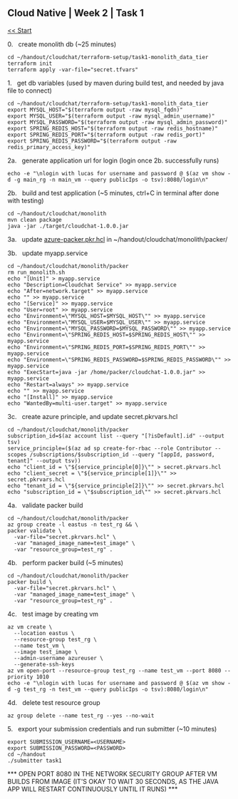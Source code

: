 ## Cloud Native | Week 2 | Task 1

[<< Start](https://github.com/AFC-AI2C-Cohort-04/coleman-code/blob/main/cloud_native/week_2/start.md)

0.   create monolith db (~25 minutes)
```
cd ~/handout/cloudchat/terraform-setup/task1-monolith_data_tier
terraform init
terraform apply -var-file="secret.tfvars"
```

1.   get db variables (used by maven during build test, and needed by java file to connect)
```
cd ~/handout/cloudchat/terraform-setup/task1-monolith_data_tier
export MYSQL_HOST="$(terraform output -raw mysql_fqdn)"
export MYSQL_USER="$(terraform output -raw mysql_admin_username)"
export MYSQL_PASSWORD="$(terraform output -raw mysql_admin_password)"
export SPRING_REDIS_HOST="$(terraform output -raw redis_hostname)"
export SPRING_REDIS_PORT="$(terraform output -raw redis_port)"
export SPRING_REDIS_PASSWORD="$(terraform output -raw redis_primary_access_key)"
```

2a.   generate application url for login (login once 2b. successfully runs)
```
echo -e "\nlogin with lucas for username and password @ $(az vm show -d -g main_rg -n main_vm --query publicIps -o tsv):8080/login\n"
```

2b.   build and test application (~5 minutes, ctrl+C in terminal after done with testing)
```
cd ~/handout/cloudchat/monolith
mvn clean package
java -jar ./target/cloudchat-1.0.0.jar
```

3a.   update [azure-packer.pkr.hcl](https://github.com/AFC-AI2C-Cohort-04/coleman-code/blob/main/cloud_native/week_2/azure-packer.pkr.hcl) in ~/handout/cloudchat/monolith/packer/

3b.   update myapp.service
```
cd ~/handout/cloudchat/monolith/packer
rm run_monolith.sh
echo "[Unit]" > myapp.service
echo "Description=Cloudchat Service" >> myapp.service
echo "After=network.target" >> myapp.service
echo "" >> myapp.service
echo "[Service]" >> myapp.service
echo "User=root" >> myapp.service
echo "Environment=\"MYSQL_HOST=$MYSQL_HOST\"" >> myapp.service
echo "Environment=\"MYSQL_USER=$MYSQL_USER\"" >> myapp.service
echo "Environment=\"MYSQL_PASSWORD=$MYSQL_PASSWORD\"" >> myapp.service
echo "Environment=\"SPRING_REDIS_HOST=$SPRING_REDIS_HOST\"" >> myapp.service
echo "Environment=\"SPRING_REDIS_PORT=$SPRING_REDIS_PORT\"" >> myapp.service
echo "Environment=\"SPRING_REDIS_PASSWORD=$SPRING_REDIS_PASSWORD\"" >> myapp.service
echo "ExecStart=java -jar /home/packer/cloudchat-1.0.0.jar" >> myapp.service
echo "Restart=always" >> myapp.service
echo "" >> myapp.service
echo "[Install]" >> myapp.service
echo "WantedBy=multi-user.target" >> myapp.service
```

3c.   create azure principle, and update secret.pkrvars.hcl
```
cd ~/handout/cloudchat/monolith/packer
subscription_id=$(az account list --query "[?isDefault].id" --output tsv)
service_principle=($(az ad sp create-for-rbac --role Contributor --scopes /subscriptions/$subscription_id --query "[appId, password, tenant]" --output tsv))
echo "client_id = \"${service_principle[0]}\"" > secret.pkrvars.hcl
echo "client_secret = \"${service_principle[1]}\"" >> secret.pkrvars.hcl
echo "tenant_id = \"${service_principle[2]}\"" >> secret.pkrvars.hcl
echo "subscription_id = \"$subscription_id\"" >> secret.pkrvars.hcl
```

4a.   validate packer build
```
cd ~/handout/cloudchat/monolith/packer
az group create -l eastus -n test_rg && \
packer validate \
  -var-file="secret.pkrvars.hcl" \
  -var "managed_image_name=test_image" \
  -var "resource_group=test_rg" .
```

4b.   perform packer build (~5 minutes)
```
cd ~/handout/cloudchat/monolith/packer
packer build \
  -var-file="secret.pkrvars.hcl" \
  -var "managed_image_name=test_image" \
  -var "resource_group=test_rg" .
```

4c.   test image by creating vm
```
az vm create \
  --location eastus \
  --resource-group test_rg \
  --name test_vm \
  --image test_image \
  --admin-username azureuser \
  --generate-ssh-keys
az vm open-port --resource-group test_rg --name test_vm --port 8080 --priority 1010
echo -e "\nlogin with lucas for username and password @ $(az vm show -d -g test_rg -n test_vm --query publicIps -o tsv):8080/login\n"
```

4d.   delete test resource group
```
az group delete --name test_rg --yes --no-wait
```

5.   export your submission credentials and run submitter (~10 minutes)
```
export SUBMISSION_USERNAME=<USERNAME>
export SUBMISSION_PASSWORD=<PASSWORD>
cd ~/handout
./submitter task1
```

*** OPEN PORT 8080 IN THE NETWORK SECURITY GROUP AFTER VM BUILDS FROM IMAGE (IT'S OKAY TO WAIT 30 SECONDS, AS THE JAVA APP WILL RESTART CONTINUOUSLY UNTIL IT RUNS) ***
